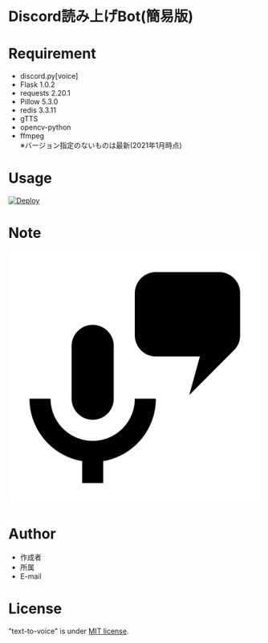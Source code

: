 
# Discord読み上げBot(簡易版)

# Requirement

* discord.py[voice] 
* Flask 1.0.2
* requests 2.20.1
* Pillow 5.3.0
* redis 3.3.11
* gTTS
* opencv-python
* ffmpeg  
※バージョン指定のないものは最新(2021年1月時点)

# Usage

[![Deploy](https://www.herokucdn.com/deploy/button.png)](https://heroku.com/deploy?template=https://github.com/8ka1alu/text-to-voice)

# Note

![picture](https://github.com/8ka1alu/text-to-voice/blob/stable/picture/text_to_speech_icon_135108.png)

# Author

* 作成者
* 所属
* E-mail

# License

"text-to-voice" is under [MIT license](https://github.com/8ka1alu/text-to-voice/blob/stable/LICENSE).
